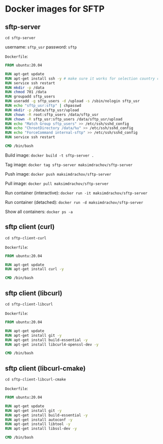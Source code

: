 # Docker images for SFTP

## sftp-server

`cd sftp-server`

username: `sftp_usr`
password: `sftp`

`Dockerfile`:

```dockerfile
FROM ubuntu:20.04

RUN apt-get update
RUN apt-get install ssh -y # make sure it works for selection country code
RUN service ssh restart
RUN mkdir -p /data
RUN chmod 701 /data
RUN groupadd sftp_users
RUN useradd -g sftp_users -d /upload -s /sbin/nologin sftp_usr
RUN echo "sftp_usr:sftp" | chpasswd
RUN mkdir -p /data/sftp_usr/upload
RUN chown -R root:sftp_users /data/sftp_usr
RUN chown -R sftp_usr:sftp_users /data/sftp_usr/upload
RUN echo "Match Group sftp_users" >> /etc/ssh/sshd_config
RUN echo "ChrootDirectory /data/%u" >> /etc/ssh/sshd_config
RUN echo "ForceCommand internal-sftp" >> /etc/ssh/sshd_config
RUN service ssh restart

CMD /bin/bash
```

Build image: `docker build -t sftp-server .`

Tag image: `docker tag sftp-server maksimdrachov/sftp-server`

Push image: `docker push maksimdrachov/sftp-server`

Pull image: `docker pull maksimdrachov/sftp-server`

Run container (interactive): `docker run -it maksimdrachov/sftp-server`

Run container (detached): `docker run -d maksimdrachov/sftp-server`

Show all containers: `docker ps -a`

## sftp client (curl)

`cd sftp-client-curl`

`Dockerfile`:

```dockerfile
FROM ubuntu:20.04

RUN apt-get update
RUN apt-get install curl -y

CMD /bin/bash
```

## sftp client (libcurl)

`cd sftp-client-libcurl`

`Dockerfile`:

```dockerfile
FROM ubuntu:20.04

RUN apt-get update
RUN apt-get install git -y
RUN apt-get install build-essential -y
RUN apt-get install libcurl4-openssl-dev -y

CMD /bin/bash
```

## sftp client (libcurl-cmake)

`cd sftp-client-libcurl-cmake`

`Dockerfile`:

```dockerfile
FROM ubuntu:20.04

RUN apt-get update
RUN apt-get install git -y
RUN apt-get install build-essential -y
RUN apt-get install autoconf -y
RUN apt-get install libtool -y
RUN apt-get install libssl-dev -y

CMD /bin/bash
```